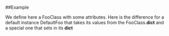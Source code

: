 
<!---
FrozenIsBool True
-->

##Example

We define here a FooClass with some attributes. Here is the difference for a default instance
DefaultFoo that takes its values from the FooClass.__dict__ and a special one that sets in its __dict__
